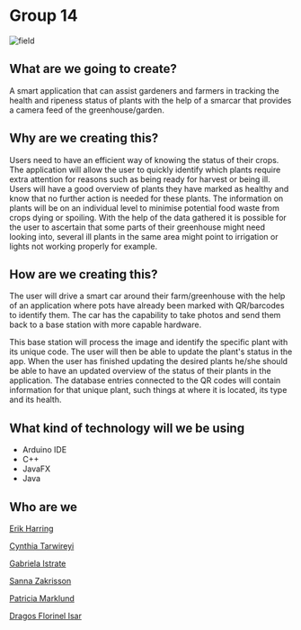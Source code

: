 # Group 14 

![field](https://user-images.githubusercontent.com/43864105/160417539-6d0dca70-90d3-4687-89ff-4b0266f12a33.png)


## What are we going to create?
A smart application that can assist gardeners and farmers in tracking the health and ripeness status of plants with the help of a smarcar that provides a camera feed of the greenhouse/garden.

## Why are we creating this?
Users need to have an efficient way of knowing the status of their crops. The application will allow the user to quickly identify which plants require extra attention for reasons such as being ready for harvest or being ill. Users will have a good overview of plants they have marked as healthy and know that no further action is needed for these plants. The information on plants will be on an individual level to minimise potential food waste from crops dying or spoiling.
With the help of the data gathered it is possible for the user to ascertain that some parts of their greenhouse might need looking into, several ill plants in the same area might point to irrigation or lights not working properly for example. 


## How are we creating this?
The user will drive a smart car around their farm/greenhouse with the help of an application where pots have already been marked with QR/barcodes to identify them. The car has the capability to take photos and send them back to a base station with more capable hardware.

This base station will process the image and identify the specific plant with its unique code. The user will then be able to update the plant's status in the app.
When the user has finished updating the desired plants he/she should be able to have an updated overview of the status of their plants in the application.
The database entries connected to the QR codes will contain information for that unique plant, such things at where it is located, its type and its health.
 


## What kind of technology will we be using
- Arduino IDE
- C++
- JavaFX
- Java


## Who are we
[Erik Harring](https://github.com/harring)

[Cynthia Tarwireyi](https://github.com/Cyn-Thea)

[Gabriela Istrate](https://github.com/EllaGab09) 

[Sanna Zakrisson](https://github.com/Sannazak)

[Patricia Marklund](https://github.com/PatyMarklund)

[Dragos Florinel Isar](https://github.com/DragosIsar)




